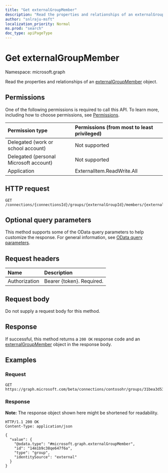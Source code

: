 ```yaml
---
title: "Get externalGroupMember"
description: "Read the properties and relationships of an externalGroupMember object."
author: "snlraju-msft"
localization_priority: Normal
ms.prod: "search"
doc_type: apiPageType
---
```


# Get externalGroupMember

Namespace: microsoft.graph

Read the properties and relationships of an [externalGroupMember](../resources/externalgroupmember.md) object.

## Permissions

One of the following permissions is required to call this API. To learn more, including how to choose permissions, see [Permissions](/graph/permissions-reference).

| Permission type                        | Permissions (from most to least privileged) |
|:---------------------------------------|:--------------------------------------------|
| Delegated (work or school account)     | Not supported                               |
| Delegated (personal Microsoft account) | Not supported                               |
| Application                            | ExternalItem.ReadWrite.All                  |

## HTTP request

<!-- {
  "blockType": "ignored"
}
-->

``` http
GET /connections/{connectionsId}/groups/{externalGroupId}/members/{externalGroupMemberId}
```

## Optional query parameters

This method supports some of the OData query parameters to help customize the response. For general information, see [OData query parameters](/graph/query-parameters).

## Request headers

| Name          | Description               |
|:--------------|:--------------------------|
| Authorization | Bearer {token}. Required. |

## Request body

Do not supply a request body for this method.

## Response

If successful, this method returns a `200 OK` response code and an [externalGroupMember](../resources/externalgroupmember.md) object in the response body.

## Examples

### Request

<!-- {
  "blockType": "request",
  "name": "get_externalgroupmember"
}
-->

``` http
GET https://graph.microsoft.com/beta/connections/contosohr/groups/31bea3d537902000/members/14m1b9c38qe647f6a
```

### Response

**Note:** The response object shown here might be shortened for readability.
<!-- {
  "blockType": "response",
  "truncated": true,
  "@odata.type": "microsoft.graph.externalGroupMember"
}
-->

``` http
HTTP/1.1 200 OK
Content-Type: application/json

{
  "value": {
    "@odata.type": "#microsoft.graph.externalGroupMember",
    "id": "14m1b9c38qe647f6a",
    "type": "group",
    "identitySource": "external"
  }
}
```
